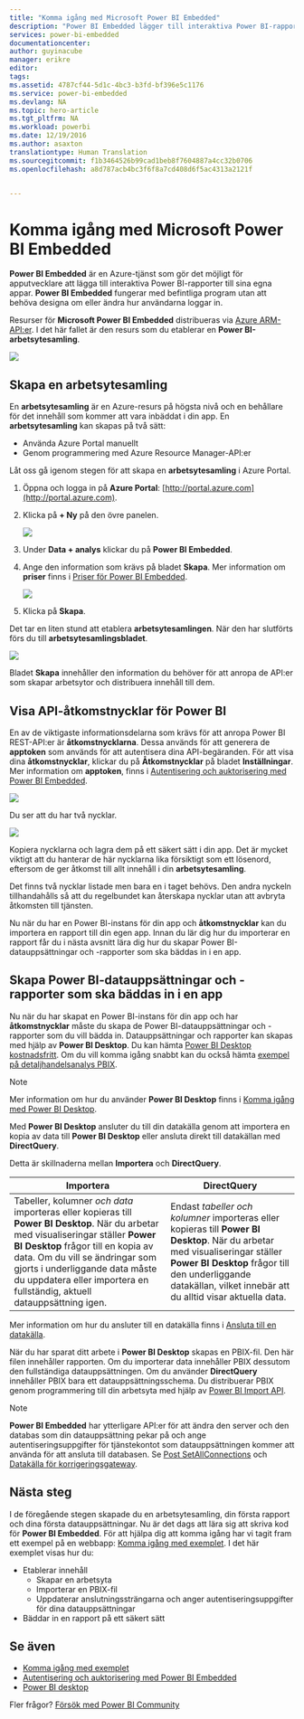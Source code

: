 ```yaml
---
title: "Komma igång med Microsoft Power BI Embedded"
description: "Power BI Embedded lägger till interaktiva Power BI-rapporter i dina Business Intelligence-appar"
services: power-bi-embedded
documentationcenter: 
author: guyinacube
manager: erikre
editor: 
tags: 
ms.assetid: 4787cf44-5d1c-4bc3-b3fd-bf396e5c1176
ms.service: power-bi-embedded
ms.devlang: NA
ms.topic: hero-article
ms.tgt_pltfrm: NA
ms.workload: powerbi
ms.date: 12/19/2016
ms.author: asaxton
translationtype: Human Translation
ms.sourcegitcommit: f1b3464526b99cad1beb8f7604887a4cc32b0706
ms.openlocfilehash: a8d787acb4bc3f6f8a7cd408d6f5ac4313a2121f


---
```

# <a name="get-started-with-microsoft-power-bi-embedded"></a>Komma igång med Microsoft Power BI Embedded
**Power BI Embedded** är en Azure-tjänst som gör det möjligt för apputvecklare att lägga till interaktiva Power BI-rapporter till sina egna appar. **Power BI Embedded** fungerar med befintliga program utan att behöva designa om eller ändra hur användarna loggar in.

Resurser för **Microsoft Power BI Embedded** distribueras via [Azure ARM-API:er](https://msdn.microsoft.com/library/mt712306.aspx). I det här fallet är den resurs som du etablerar en **Power BI-arbetsytesamling**.

![](media\\power-bi-embedded-get-started\\introduction.png)

## <a name="create-a-workspace-collection"></a>Skapa en arbetsytesamling
En **arbetsytesamling** är en Azure-resurs på högsta nivå och en behållare för det innehåll som kommer att vara inbäddat i din app. En **arbetsytesamling** kan skapas på två sätt:

* Använda Azure Portal manuellt
* Genom programmering med Azure Resource Manager-API:er

Låt oss gå igenom stegen för att skapa en **arbetsytesamling** i Azure Portal.

1. Öppna och logga in på **Azure Portal**: [http://portal.azure.com](http://portal.azure.com).
2. Klicka på **+ Ny** på den övre panelen.
   
   ![](media\\power-bi-embedded-get-started\\create-workspace-1.png)
3. Under **Data + analys** klickar du på **Power BI Embedded**.
4. Ange den information som krävs på bladet **Skapa**. Mer information om **priser** finns i [Priser för Power BI Embedded](http://go.microsoft.com/fwlink/?LinkID=760527).
   
   ![](media\\power-bi-embedded-get-started\\create-workspace-2.png)
5. Klicka på **Skapa**.

Det tar en liten stund att etablera **arbetsytesamlingen**. När den har slutförts förs du till **arbetsytesamlingsbladet**.

   ![](media\\power-bi-embedded-get-started\\create-workspace-3.png)

Bladet **Skapa** innehåller den information du behöver för att anropa de API:er som skapar arbetsytor och distribuera innehåll till dem.

<a name="view-access-keys"/>

## <a name="view-power-bi-api-access-keys"></a>Visa API-åtkomstnycklar för Power BI 
En av de viktigaste informationsdelarna som krävs för att anropa Power BI REST-API:er är **åtkomstnycklarna**. Dessa används för att generera de **apptoken** som används för att autentisera dina API-begäranden. För att visa dina **åtkomstnycklar**, klickar du på **Åtkomstnycklar** på bladet **Inställningar**. Mer information om **apptoken**, finns i [Autentisering och auktorisering med Power BI Embedded](power-bi-embedded-app-token-flow.md).

   ![](media\\power-bi-embedded-get-started\\access-keys.png)

Du ser att du har två nycklar.

   ![](media\\power-bi-embedded-get-started\\access-keys-2.png)

Kopiera nycklarna och lagra dem på ett säkert sätt i din app. Det är mycket viktigt att du hanterar de här nycklarna lika försiktigt som ett lösenord, eftersom de ger åtkomst till allt innehåll i din **arbetsytesamling**.

Det finns två nycklar listade men bara en i taget behövs. Den andra nyckeln tillhandahålls så att du regelbundet kan återskapa nycklar utan att avbryta åtkomsten till tjänsten.

Nu när du har en Power BI-instans för din app och **åtkomstnycklar** kan du importera en rapport till din egen app. Innan du lär dig hur du importerar en rapport får du i nästa avsnitt lära dig hur du skapar Power BI-datauppsättningar och -rapporter som ska bäddas in i en app.

## <a name="create-power-bi-datasets-and-reports-to-embed-into-an-app"></a>Skapa Power BI-datauppsättningar och -rapporter som ska bäddas in i en app
Nu när du har skapat en Power BI-instans för din app och har **åtkomstnycklar** måste du skapa de Power BI-datauppsättningar och -rapporter som du vill bädda in. Datauppsättningar och rapporter kan skapas med hjälp av **Power BI Desktop**. Du kan hämta [Power BI Desktop kostnadsfritt](https://go.microsoft.com/fwlink/?LinkId=521662). Om du vill komma igång snabbt kan du också hämta [exempel på detaljhandelsanalys PBIX](http://go.microsoft.com/fwlink/?LinkID=780547).

> [!NOTE]
> Mer information om hur du använder **Power BI Desktop** finns i [Komma igång med Power BI Desktop](https://powerbi.microsoft.com/en-us/guided-learning/powerbi-learning-0-2-get-started-power-bi-desktop).

Med **Power BI Desktop** ansluter du till din datakälla genom att importera en kopia av data till **Power BI Desktop** eller ansluta direkt till datakällan med **DirectQuery**.

Detta är skillnaderna mellan **Importera** och **DirectQuery**.

| Importera | DirectQuery |
| --- | --- |
| Tabeller, kolumner *och data* importeras eller kopieras till **Power BI Desktop**. När du arbetar med visualiseringar ställer **Power BI Desktop** frågor till en kopia av data. Om du vill se ändringar som gjorts i underliggande data måste du uppdatera eller importera en fullständig, aktuell datauppsättning igen. |Endast *tabeller och kolumner* importeras eller kopieras till **Power BI Desktop**. När du arbetar med visualiseringar ställer **Power BI Desktop** frågor till den underliggande datakällan, vilket innebär att du alltid visar aktuella data. |

Mer information om hur du ansluter till en datakälla finns i [Ansluta till en datakälla](power-bi-embedded-connect-datasource.md).

När du har sparat ditt arbete i **Power BI Desktop** skapas en PBIX-fil. Den här filen innehåller rapporten. Om du importerar data innehåller PBIX dessutom den fullständiga datauppsättningen. Om du använder **DirectQuery** innehåller PBIX bara ett datauppsättningsschema. Du distribuerar PBIX genom programmering till din arbetsyta med hjälp av [Power BI Import API](https://msdn.microsoft.com/library/mt711504.aspx).

> [!NOTE]
> **Power BI Embedded** har ytterligare API:er för att ändra den server och den databas som din datauppsättning pekar på och ange autentiseringsuppgifter för tjänstekontot som datauppsättningen kommer att använda för att ansluta till databasen. Se [Post SetAllConnections](https://msdn.microsoft.com/library/mt711505.aspx) och [Datakälla för korrigeringsgateway](https://msdn.microsoft.com/library/mt711498.aspx).

## <a name="next-steps"></a>Nästa steg
I de föregående stegen skapade du en arbetsytesamling, din första rapport och dina första datauppsättningar. Nu är det dags att lära sig att skriva kod för **Power BI Embedded**. För att hjälpa dig att komma igång har vi tagit fram ett exempel på en webbapp: [Komma igång med exemplet](power-bi-embedded-get-started-sample.md). I det här exemplet visas hur du:

* Etablerar innehåll
  * Skapar en arbetsyta
  * Importerar en PBIX-fil
  * Uppdaterar anslutningssträngarna och anger autentiseringsuppgifter för dina datauppsättningar
* Bäddar in en rapport på ett säkert sätt

## <a name="see-also"></a>Se även
* [Komma igång med exemplet](power-bi-embedded-get-started-sample.md)
* [Autentisering och auktorisering med Power BI Embedded](power-bi-embedded-app-token-flow.md)
* [Power BI desktop](https://powerbi.microsoft.com/documentation/powerbi-desktop-get-the-desktop/)

Fler frågor? [Försök med Power BI Community](http://community.powerbi.com/)




<!--HONumber=Jan17_HO1-->



